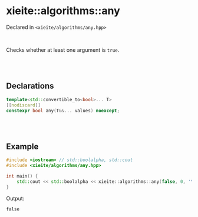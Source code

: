 # xieite::algorithms::any
Declared in `<xieite/algorithms/any.hpp>`

<br/>

Checks whether at least one argument is `true`.

<br/><br/>

## Declarations
```cpp
template<std::convertible_to<bool>... T>
[[nodiscard]]
constexpr bool any(T&&... values) noexcept;
```

<br/><br/>

## Example
```cpp
#include <iostream> // std::boolalpha, std::cout
#include <xieite/algorithms/any.hpp>

int main() {
	std::cout << std::boolalpha << xieite::algorithms::any(false, 0, '\0') << '\n';
}
```
Output:
```
false
```
